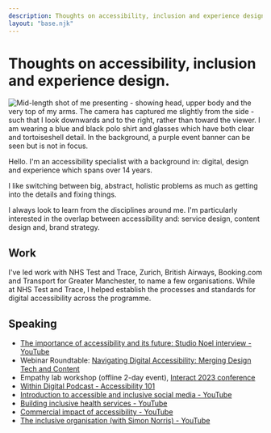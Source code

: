 ```yaml
---
description: Thoughts on accessibility, inclusion and experience design. And a short personal profile. 
layout: "base.njk"
---
```


<h1>Thoughts on accessibility, inclusion and experience design.</h1>

<img class="headshot" src="/images/picture-of-me.jpeg" alt="Mid-length shot of me presenting - showing head, upper body and the very top of my arms. The camera has captured me slightly from the side - such that I look downwards and to the right, rather than toward the viewer. I am wearing a blue and black polo shirt and glasses which have both clear and tortoiseshell detail. In the background, a purple event banner can be seen but is not in focus.">

Hello. I'm an accessibility specialist with a background in: digital, design and experience which spans over 14 years. 

I like switching between big, abstract, holistic problems as much as getting into the details and fixing things. 

I always look to learn from the disciplines around me. I'm particularly interested in the overlap between accessibility and: service design, content design and, brand strategy.  

## Work

I've led work with NHS Test and Trace, Zurich, British Airways, Booking.com and Transport for Greater Manchester, to name a few organisations. While at NHS Test and Trace, I helped establish the processes and standards for digital accessibility across the programme. 

## Speaking

<ul>

<li><a href="https://www.youtube.com/watch?v=CUJb_9vZ6bc">The importance of accessibility and its future: Studio Noel interview - YouTube</a>
</li>  

<li>Webinar Roundtable: <a href="https://bima.co.uk/events/navigating-digital-accessibility-merging-design-tech-and-content/">Navigating Digital Accessibility: Merging Design Tech and Content</a></li>

<li>Empathy lab workshop (offline 2-day event), <a href="https://interactconf.com/empathy-lab/">Interact 2023 conference</a></li>

<li>
<a href="https://www.adaptworldwide.com/insights/2022/withindigital-episode-13-website-accessibility-101">Within Digital Podcast - Accessibility 101</a>
</li>

<li>
<a href="https://www.youtube.com/watch?v=ctxxo-47m_o">Introduction to accessible and inclusive social media - YouTube</a>
</li>

<li>
<a href="https://www.youtube.com/watch?v=HyC1gGSXPcA">Building inclusive health services - YouTube</a>
</li>

<li>
<a href="https://www.youtube.com/watch?v=5DBnOgSj4hk&t=1832s">Commercial impact of accessibility - YouTube</a></li>

<li><a href="https://www.youtube.com/watch?v=T6zTbcZnXpo&t=2497s">The inclusive organisation (with Simon Norris) - YouTube</a></li>
</ul>
